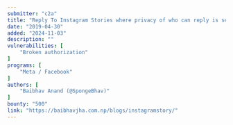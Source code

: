 ```yaml
---
submitter: "c2a"
title: "Reply To Instagram Stories where privacy of who can reply is set to ‘Nobody’."
date: "2019-04-30"
added: "2024-11-03"
description: ""
vulnerabilities: [
    "Broken authorization"
]
programs: [
    "Meta / Facebook"
]
authors: [
    "Baibhav Anand (@SpongeBhav)"
]
bounty: "500"
link: "https://baibhavjha.com.np/blogs/instagramstory/"
---
```




